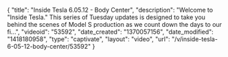 {
    "title": "Inside Tesla 6.05.12 - Body Center",
    "description": "Welcome to \"Inside Tesla.\" This series of Tuesday updates is designed to take you behind the scenes of Model S production as we count down the days to our fi...",
    "videoid": "53592",
    "date_created": "1370057156",
    "date_modified": "1418180958",
    "type": "captivate",
    "layout": "video",
    "url": "\/v\/inside-tesla-6-05-12-body-center\/53592"
}